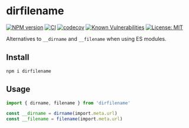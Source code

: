 # dirfilename

[![NPM version](https://badge.fury.io/js/dirfilename.svg)](https://npmjs.org/package/dirfilename) [![CI](https://github.com/keidrun/dirfilename/actions/workflows/publish.yml/badge.svg)](https://github.com/keidrun/dirfilename/actions/workflows/publish.yml) [![codecov](https://codecov.io/gh/keidrun/dirfilename/branch/main/graph/badge.svg?token=i5tN0QQ197)](https://codecov.io/gh/keidrun/dirfilename) [![Known Vulnerabilities](https://snyk.io/test/github/keidrun/dirfilename/badge.svg)](https://snyk.io/test/github/keidrun/dirfilename) [![License: MIT](https://img.shields.io/badge/License-MIT-yellow.svg)](https://opensource.org/licenses/MIT)

Alternatives to `__dirname` and `__filename` when using ES modules.

## Install

```shell
npm i dirfilename
```

## Usage

```typescript
import { dirname, filename } from 'dirfilename'

const __dirname = dirname(import.meta.url)
const __filename = filename(import.meta.url)
```
